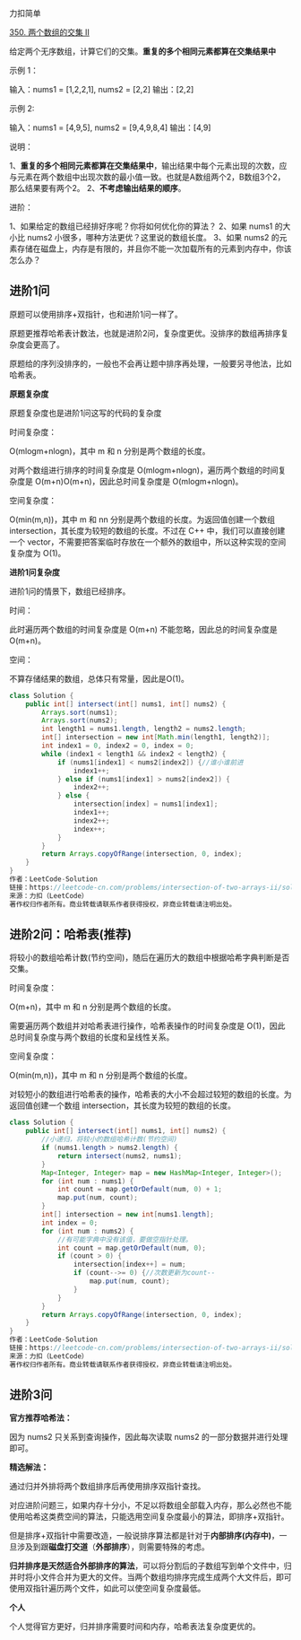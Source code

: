 力扣简单

[350. 两个数组的交集 II](https://leetcode-cn.com/problems/intersection-of-two-arrays-ii/)



给定两个无序数组，计算它们的交集。**重复的多个相同元素都算在交集结果中**

 

示例 1：

输入：nums1 = [1,2,2,1], nums2 = [2,2]
输出：[2,2]



示例 2:

输入：nums1 = [4,9,5], nums2 = [9,4,9,8,4]
输出：[4,9]




说明：

1、**重复的多个相同元素都算在交集结果中**，输出结果中每个元素出现的次数，应与元素在两个数组中出现次数的最小值一致。也就是A数组两个2，B数组3个2，那么结果要有两个2。
2、**不考虑输出结果的顺序**。



进阶：

1、如果给定的数组已经排好序呢？你将如何优化你的算法？
2、如果 nums1 的大小比 nums2 小很多，哪种方法更优？这里说的数组长度。
3、如果 nums2 的元素存储在磁盘上，内存是有限的，并且你不能一次加载所有的元素到内存中，你该怎么办？





## 进阶1问

原题可以使用排序+双指针，也和进阶1问一样了。

原题更推荐哈希表计数法，也就是进阶2问，复杂度更优。没排序的数组再排序复杂度会更高了。

原题给的序列没排序的，一般也不会再让题中排序再处理，一般要另寻他法，比如哈希表。



**原题复杂度**

原题复杂度也是进阶1问这写的代码的复杂度

时间复杂度：

O(mlogm+nlogn)，其中 m 和 n 分别是两个数组的长度。

对两个数组进行排序的时间复杂度是 O(mlogm+nlogn)，遍历两个数组的时间复杂度是 O(m+n)O(m+n)，因此总时间复杂度是 O(mlogm+nlogn)。

空间复杂度：

O(min(m,n))，其中 m 和 nn 分别是两个数组的长度。为返回值创建一个数组 intersection，其长度为较短的数组的长度。不过在 C++ 中，我们可以直接创建一个 vector，不需要把答案临时存放在一个额外的数组中，所以这种实现的空间复杂度为 O(1)。



**进阶1问复杂度**

进阶1问的情景下，数组已经排序。

时间：

此时遍历两个数组的时间复杂度是 O(m+n) 不能忽略，因此总的时间复杂度是O(m+n)。

空间：

不算存储结果的数组，总体只有常量，因此是O(1)。

````java
class Solution {
    public int[] intersect(int[] nums1, int[] nums2) {
        Arrays.sort(nums1);
        Arrays.sort(nums2);
        int length1 = nums1.length, length2 = nums2.length;
        int[] intersection = new int[Math.min(length1, length2)];
        int index1 = 0, index2 = 0, index = 0;
        while (index1 < length1 && index2 < length2) {
            if (nums1[index1] < nums2[index2]) {//谁小谁前进
                index1++;
            } else if (nums1[index1] > nums2[index2]) {
                index2++;
            } else {
                intersection[index] = nums1[index1];
                index1++;
                index2++;
                index++;
            }
        }
        return Arrays.copyOfRange(intersection, 0, index);
    }
}
作者：LeetCode-Solution
链接：https://leetcode-cn.com/problems/intersection-of-two-arrays-ii/solution/liang-ge-shu-zu-de-jiao-ji-ii-by-leetcode-solution/
来源：力扣（LeetCode）
著作权归作者所有。商业转载请联系作者获得授权，非商业转载请注明出处。
````



## 进阶2问：哈希表(推荐)

将较小的数组哈希计数(节约空间)，随后在遍历大的数组中根据哈希字典判断是否交集。 



时间复杂度：

O(m+n)，其中 m 和 n 分别是两个数组的长度。

需要遍历两个数组并对哈希表进行操作，哈希表操作的时间复杂度是 O(1)，因此总时间复杂度与两个数组的长度和呈线性关系。

空间复杂度：

O(min(m,n))，其中 m 和 n 分别是两个数组的长度。

对较短小的数组进行哈希表的操作，哈希表的大小不会超过较短的数组的长度。为返回值创建一个数组 intersection，其长度为较短的数组的长度。

````java
class Solution {
    public int[] intersect(int[] nums1, int[] nums2) {
        //小递归，将较小的数组哈希计数(节约空间)
        if (nums1.length > nums2.length) {
            return intersect(nums2, nums1);
        }
        Map<Integer, Integer> map = new HashMap<Integer, Integer>();
        for (int num : nums1) {
            int count = map.getOrDefault(num, 0) + 1;
            map.put(num, count);
        }
        int[] intersection = new int[nums1.length];
        int index = 0;
        for (int num : nums2) {
            //有可能字典中没有该值，要做空指针处理。
            int count = map.getOrDefault(num, 0);
            if (count > 0) {
                intersection[index++] = num;
                if (count-->= 0) {//次数更新为count-- 
                    map.put(num, count);
                } 
            }
        }
        return Arrays.copyOfRange(intersection, 0, index);
    }
}
作者：LeetCode-Solution
链接：https://leetcode-cn.com/problems/intersection-of-two-arrays-ii/solution/liang-ge-shu-zu-de-jiao-ji-ii-by-leetcode-solution/
来源：力扣（LeetCode）
著作权归作者所有。商业转载请联系作者获得授权，非商业转载请注明出处。
````





## 进阶3问

**官方推荐哈希法：**

因为 nums2 只关系到查询操作，因此每次读取 nums2 的一部分数据并进行处理即可。



**精选解法：**

通过归并外排将两个数组排序后再使用排序双指针查找。

对应进阶问题三，如果内存十分小，不足以将数组全部载入内存，那么必然也不能使用哈希这类费空间的算法，只能选用空间复杂度最小的算法，即排序+双指针。

但是排序+双指针中需要改造，一般说排序算法都是针对于**内部排序(内存中)**，一旦涉及到跟**磁盘打交道**（**外部排序**），则需要特殊的考虑。

**归并排序是天然适合外部排序的算法**，可以将分割后的子数组写到单个文件中，归并时将小文件合并为更大的文件。当两个数组均排序完成生成两个大文件后，即可使用双指针遍历两个文件，如此可以使空间复杂度最低。



**个人**

个人觉得官方更好，归并排序需要时间和内存，哈希表法复杂度更优的。